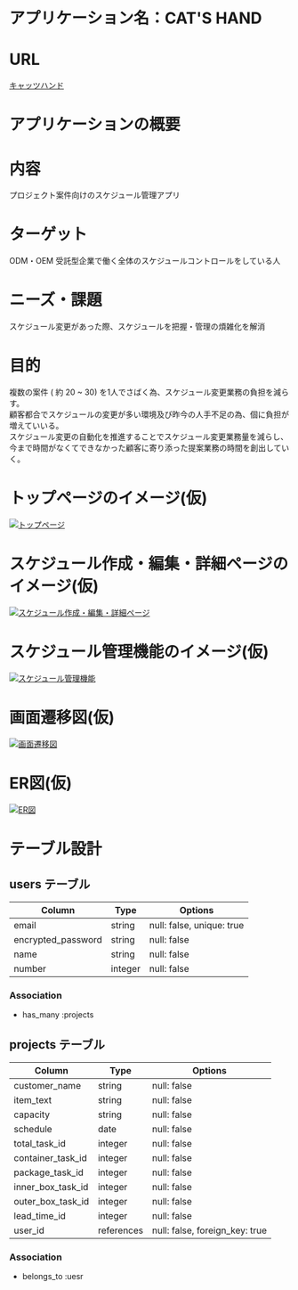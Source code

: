 # アプリケーション名：CAT'S HAND

# URL
[キャッツハンド](https://cathand.onrender.com)

# アプリケーションの概要
# 内容  
プロジェクト案件向けのスケジュール管理アプリ  
# ターゲット  
ODM・OEM 受託型企業で働く全体のスケジュールコントロールをしている人  
# ニーズ・課題  
スケジュール変更があった際、スケジュールを把握・管理の煩雑化を解消  
# 目的  
複数の案件 ( 約 20 ~ 30) を1人でさばく為、スケジュール変更業務の負担を減らす。  
顧客都合でスケジュールの変更が多い環境及び昨今の人手不足の為、個に負担が増えていいる。  
スケジュール変更の自動化を推進することでスケジュール変更業務量を減らし、  
今まで時間がなくてできなかった顧客に寄り添った提案業務の時間を創出していく。

# トップページのイメージ(仮)
[![トップページ](https://i.gyazo.com/17aa21ca78e5d5b00ae1670150a5a202.png)](https://gyazo.com/17aa21ca78e5d5b00ae1670150a5a202)
# スケジュール作成・編集・詳細ページのイメージ(仮)
[![スケジュール作成・編集・詳細ページ](https://i.gyazo.com/802ab72d11798f2bcbd7ba9246a73a15.png)](https://gyazo.com/802ab72d11798f2bcbd7ba9246a73a15)
# スケジュール管理機能のイメージ(仮)
[![スケジュール管理機能](https://i.gyazo.com/e0e37056b17dea4d37b130449003bb6e.png)](https://gyazo.com/e0e37056b17dea4d37b130449003bb6e)
# 画面遷移図(仮)
[![画面遷移図](https://i.gyazo.com/7d7f0ca856d0b9acca90cb78e465ed01.png)](https://gyazo.com/7d7f0ca856d0b9acca90cb78e465ed01)
# ER図(仮)
[![ER図](https://i.gyazo.com/5b0f543e210d80dfe2c087cac3f2bb5c.png)](https://gyazo.com/5b0f543e210d80dfe2c087cac3f2bb5c)

# テーブル設計

## users テーブル

| Column             | Type    | Options     |
| ------------------ | ------- | ----------- |
| email              | string  | null: false, unique: true |
| encrypted_password | string  | null: false |
| name               | string  | null: false |
| number             | integer | null: false |

### Association
- has_many :projects

## projects テーブル

| Column             | Type    | Options     |
| ------------------ | ------- | ----------- |
| customer_name      | string  | null: false |
| item_text          | string  | null: false |
| capacity           | string  | null: false |
| schedule           | date    | null: false |
| total_task_id      | integer | null: false |
| container_task_id  | integer | null: false |
| package_task_id    | integer | null: false |
| inner_box_task_id  | integer | null: false |
| outer_box_task_id  | integer | null: false |
| lead_time_id       | integer | null: false |
| user_id            | references | null: false, foreign_key: true |

### Association
- belongs_to :uesr


